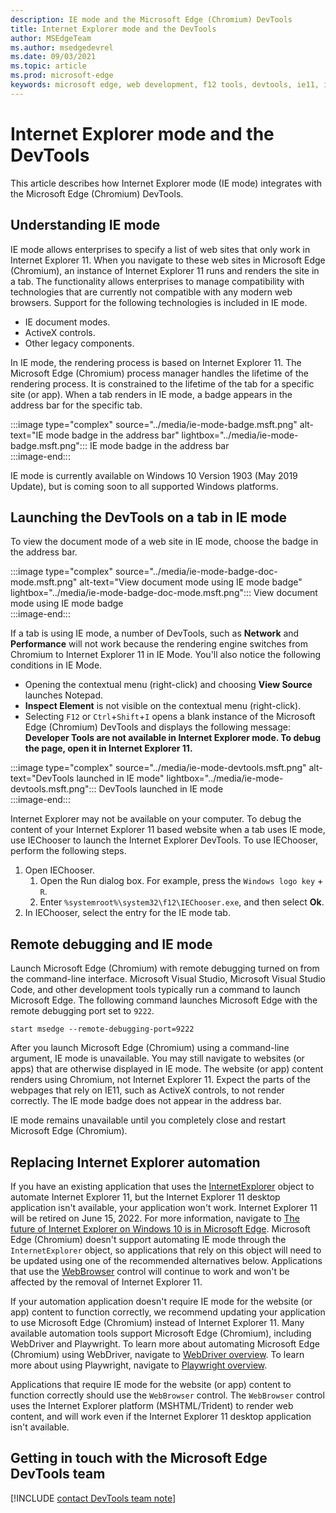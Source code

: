```yaml
---
description: IE mode and the Microsoft Edge (Chromium) DevTools
title: Internet Explorer mode and the DevTools
author: MSEdgeTeam
ms.author: msedgedevrel
ms.date: 09/03/2021
ms.topic: article
ms.prod: microsoft-edge
keywords: microsoft edge, web development, f12 tools, devtools, ie11, internet explorer 11, ie mode
---
```

# Internet Explorer mode and the DevTools  

This article describes how Internet Explorer mode \(IE mode\) integrates with the Microsoft Edge \(Chromium\) DevTools.  

## Understanding IE mode  

IE mode allows enterprises to specify a list of web sites that only work in Internet Explorer 11.  When you navigate to these web sites in Microsoft Edge \(Chromium\), an instance of Internet Explorer 11 runs and renders the site in a tab.  The functionality allows enterprises to manage compatibility with technologies that are currently not compatible with any modern web browsers.  Support for the following technologies is included in IE mode.  

*   IE document modes.  
*   ActiveX controls.  
*   Other legacy components.  

In IE mode, the rendering process is based on Internet Explorer 11.  The Microsoft Edge \(Chromium\) process manager handles the lifetime of the rendering process.  It is constrained to the lifetime of the tab for a specific site \(or app\).  When a tab renders in IE mode, a badge appears in the address bar for the specific tab.  

:::image type="complex" source="../media/ie-mode-badge.msft.png" alt-text="IE mode badge in the address bar" lightbox="../media/ie-mode-badge.msft.png":::
   IE mode badge in the address bar  
:::image-end:::  

IE mode is currently available on Windows 10 Version 1903 \(May 2019 Update\), but is coming soon to all supported Windows platforms.  

## Launching the DevTools on a tab in IE mode  

To view the document mode of a web site in IE mode, choose the badge in the address bar.  

:::image type="complex" source="../media/ie-mode-badge-doc-mode.msft.png" alt-text="View document mode using IE mode badge" lightbox="../media/ie-mode-badge-doc-mode.msft.png":::
   View document mode using IE mode badge  
:::image-end:::  

If a tab is using IE mode, a number of DevTools, such as **Network** and **Performance** will not work because the rendering engine switches from Chromium to Internet Explorer 11 in IE Mode. You'll also notice the following conditions in IE Mode.
    
*   Opening the contextual menu \(right-click\) and choosing **View Source** launches Notepad.  
*   **Inspect Element** is not visible on the contextual menu \(right-click\).  
*   Selecting `F12` or `Ctrl`+`Shift`+`I` opens a blank instance of the Microsoft Edge \(Chromium\) DevTools and displays the following message: **Developer Tools are not available in Internet Explorer mode.  To debug the page, open it in Internet Explorer 11.**  

:::image type="complex" source="../media/ie-mode-devtools.msft.png" alt-text="DevTools launched in IE mode" lightbox="../media/ie-mode-devtools.msft.png":::
   DevTools launched in IE mode  
:::image-end:::  

Internet Explorer may not be available on your computer. To debug the content of your Internet Explorer 11 based website when a tab uses IE mode, use IEChooser to launch the Internet Explorer DevTools. To use IEChooser, perform the following steps.

1.  Open IEChooser.
    1. Open the Run dialog box. For example, press the `Windows logo key` + `R`.
    2. Enter `%systemroot%\system32\f12\IEChooser.exe`, and then select **Ok**.
2.  In IEChooser, select the entry for the IE mode tab.

## Remote debugging and IE mode  

Launch Microsoft Edge \(Chromium\) with remote debugging turned on from the command-line interface.  Microsoft Visual Studio, Microsoft Visual Studio Code, and other development tools typically run a command to launch Microsoft Edge.  The following command launches Microsoft Edge with the remote debugging port set to `9222`.  

```shell
start msedge --remote-debugging-port=9222
```  

After you launch Microsoft Edge \(Chromium\) using a command-line argument, IE mode is unavailable.  You may still navigate to websites \(or apps\) that are otherwise displayed in IE mode.  The website \(or app\) content renders using Chromium, not Internet Explorer 11.  Expect the parts of the webpages that rely on IE11, such as ActiveX controls, to not render correctly.  The IE mode badge does not appear in the address bar.  

IE mode remains unavailable until you completely close and restart Microsoft Edge \(Chromium\).  


## Replacing Internet Explorer automation  

If you have an existing application that uses the [InternetExplorer][InternetExplorerObject] object to automate Internet Explorer 11, but the Internet Explorer 11 desktop application isn't available, your application won't work.  Internet Explorer 11 will be retired on June 15, 2022.  For more information, navigate to [The future of Internet Explorer on Windows 10 is in Microsoft Edge][BlogsWindowsExperienceFutureOfIEEdge].  Microsoft Edge \(Chromium\) doesn't support automating IE mode through the `InternetExplorer` object, so applications that rely on this object will need to be updated using one of the recommended alternatives below.  Applications that use the [WebBrowser][WebBrowserControl] control will continue to work and won't be affected by the removal of Internet Explorer 11.

If your automation application doesn't require IE mode for the website \(or app\) content to function correctly, we recommend updating your application to use Microsoft Edge \(Chromium\) instead of Internet Explorer 11.  Many available automation tools support Microsoft Edge \(Chromium\), including WebDriver and Playwright.  To learn more about automating Microsoft Edge \(Chromium\) using WebDriver, navigate to [WebDriver overview][WebDriverIndex].  To learn more about using Playwright, navigate to [Playwright overview][PlaywrightIndex].

Applications that require IE mode for the website \(or app\) content to function correctly should use the `WebBrowser` control.  The `WebBrowser` control uses the Internet Explorer platform (MSHTML/Trident) to render web content, and will work even if the Internet Explorer 11 desktop application isn't available.


## Getting in touch with the Microsoft Edge DevTools team  

[!INCLUDE [contact DevTools team note](../includes/contact-devtools-team-note.md)]  

<!-- links -->  

[PlaywrightIndex]: ../../playwright/index.md "Playwright - Microsoft Edge Development | Microsoft Docs"
[BlogsWindowsExperienceFutureOfIEEdge]: https://blogs.windows.com/windowsexperience/2021/05/19/the-future-of-internet-explorer-on-windows-10-is-in-microsoft-edge/ "The future of Internet Explorer on Windows 10 is in Microsoft Edge | Windows Experience blog"
[PreviousVersionsWindowsInternetExplorerDeveloperSamplesbg182326]: /previous-versions/windows/internet-explorer/ie-developer/samples/bg182326(v%3dvs.85) "Using the F12 developer tools | Microsoft Docs"  

[WebDriverIndex]: ../../webdriver-chromium/index.md "Use WebDriver (Chromium) for test automation - Microsoft Edge Development | Microsoft Docs"  

[InternetExplorerObject]: /previous-versions/windows/internet-explorer/ie-developer/platform-apis/aa752084(v=vs.85) "InternetExplorer object (Windows) | Microsoft Docs"
[WebBrowserControl]: /previous-versions/windows/internet-explorer/ie-developer/platform-apis/aa752040(v=vs.85) "WebBrowser Control (Internet Explorer) | Microsoft Docs"
